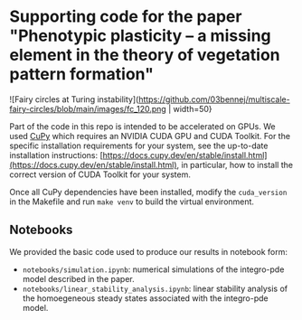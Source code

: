 # Supporting code for the paper "Phenotypic plasticity – a missing element in the theory of vegetation pattern formation"

![Fairy circles at Turing instability](https://github.com/03bennej/multiscale-fairy-circles/blob/main/images/fc_120.png | width=50}

Part of the code in this repo is intended to be accelerated on GPUs. We used [CuPy](https://cupy.dev/) which requires an NVIDIA CUDA GPU and CUDA Toolkit. For the specific installation requirements for your system, see the up-to-date installation instructions: [https://docs.cupy.dev/en/stable/install.html](https://docs.cupy.dev/en/stable/install.html), in particular, how to install the correct version of CUDA Toolkit for your system. 

Once all CuPy dependencies have been installed, modify the `cuda_version` in the Makefile and run `make venv` to build the virtual environment. 

## Notebooks

We provided the basic code used to produce our results in notebook form:

- `notebooks/simulation.ipynb`: numerical simulations of the integro-pde model described in the paper.
- `notebooks/linear_stability_analysis.ipynb`: linear stability analysis of the homoegeneous steady states associated with the integro-pde model.

